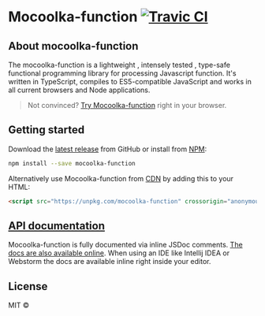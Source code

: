 # Mocoolka-function [![Travic CI](https://travis-ci.org/mocoolka/mocoolka-function.svg?branch=master)](https://travis-ci.org/mocoolka/function)

## About mocoolka-function

The mocoolka-function is a lightweight , intensely tested , type-safe functional programming library for processing Javascript function. 
It's written in TypeScript, compiles to ES5-compatible JavaScript and works in all current browsers and Node applications. 

> Not convinced? [Try Mocoolka-function](https://npm.runkit.com/mocoolka-function) right in your browser.

## Getting started

Download the [latest release](https://github.com/mocoolka/mocoolka-function/releases) from GitHub or install  from [NPM](https://www.npmjs.com/package/mocoolka-function):

```bash
npm install --save mocoolka-function
```

Alternatively use Mocoolka-function from [CDN](https://unpkg.com/mocoolka-function/) by adding this to your HTML:

```html
<script src="https://unpkg.com/mocoolka-function" crossorigin="anonymous"></script>
```


## [API documentation](https://mocoolka.github.io/mocoolka-function/)

Mocoolka-function is fully documented via inline JSDoc comments. [The docs are also available online](https://mocoolka.github.io/mocoolka-function/). When using an IDE like Intellij IDEA or Webstorm the docs are available inline right inside your editor.


## License

MIT © 
